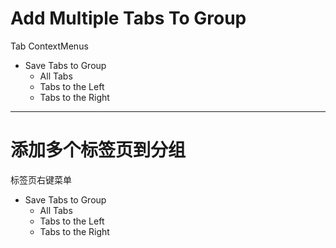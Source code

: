 # Add Multiple Tabs To Group

Tab ContextMenus

+ Save Tabs to Group
    - All Tabs
    - Tabs to the Left
    - Tabs to the Right

---

# 添加多个标签页到分组

标签页右键菜单

+ Save Tabs to Group
    - All Tabs
    - Tabs to the Left
    - Tabs to the Right
